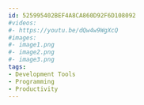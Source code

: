 ```yaml
---
id: 525995402BEF4A8CA860D92F6D108092
#videos:
#- https://youtu.be/dQw4w9WgXcQ
#images:
#- image1.png
#- image2.png
#- image3.png
tags:
- Development Tools
- Programming
- Productivity
---
```

